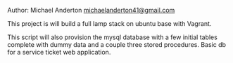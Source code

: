 Author: Michael Anderton michaelanderton41@gmail.com

This project is will build a full lamp stack on ubuntu base with 
Vagrant. 

This script will also provision the mysql database with a few initial tables complete with dummy data and a couple three stored procedures. Basic db for a service ticket web application.